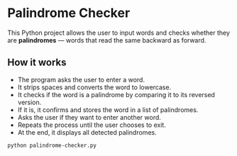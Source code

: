 # Palindrome Checker

This Python project allows the user to input words and checks whether they are **palindromes** — words that read the same backward as forward.

## How it works

- The program asks the user to enter a word.
- It strips spaces and converts the word to lowercase.
- It checks if the word is a palindrome by comparing it to its reversed version.
- If it is, it confirms and stores the word in a list of palindromes.
- Asks the user if they want to enter another word.
- Repeats the process until the user chooses to exit.
- At the end, it displays all detected palindromes.

```bash
python palindrome-checker.py

